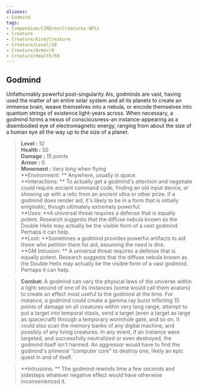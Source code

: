 ```yaml
---
aliases:
- Godmind
tags:
- Compendium/CSRD/en/Creatures-NPCs
- Creature
- Creature/Kind/Creature
- Creature/Level/10
- Creature/Armor/0
- Creature/Health/50
---
```


  
## Godmind  
Unfathomably powerful post-singularity AIs, godminds are vast, having used the matter of an entire solar system and all its planets to create an immense brain, weave themselves into a nebula, or encode themselves into quantum strings of existence light-years across. When necessary, a godmind forms a nexus of consciousness-an instance-appearing as a disembodied eye of electromagnetic energy, ranging from about the size of a human eye all the way up to the size of a planet.  

  
> **Level :** 10  
> **Health :** 50  
> **Damage :** 15 points  
> **Armor :** 0  
> **Movement :** Very long when flying  
> **Environment: ** Anywhere, usually in space  
> **Interactions: ** To actually get a godmind's attention and negotiate could require ancient command code, finding an old input device, or showing up with a relic from an ancient ultra or other prize. If a godmind does render aid, it's likely to be in a form that is initially enigmatic, though ultimately extremely powerful.  
> **Uses: **A universal threat requires a defense that is equally potent. Research suggests that the diffuse nebula known as the Double Helix may actually be the visible form of a vast godmind. Perhaps it can help.  
> **Loot: **Sometimes a godmind provides powerful artifacts to aid those who petition them for aid, assuming the need is dire.  
> **GM Intrusion: ** A universal threat requires a defense that is equally potent. Research suggests that the diffuse nebula known as the Double Helix may actually be the visible form of a vast godmind. Perhaps it can help.  

> **Combat:** 
> A godmind can vary the physical laws of the universe within a light-second of one of its instances (some would call them avatars) to create an effect most useful to the godmind at the time. For instance, a godmind could create a gamma ray burst inflicting 15 points of damage on all creatures within very long range, attempt to put a target into temporal stasis, send a target (even a target as large as spacecraft) through a temporary wormhole gate, and so on. It could also scan the memory banks of any digital machine, and possibly of any living creatures. In any event, if an instance were targeted, and successfully neutralized or even destroyed, the godmind itself isn't harmed. An aggressor would have to find the godmind's primeval "computer core" to destroy one, likely an epic quest in and of itself.  
  

> **Intrusions: ** 
> The godmind rewinds time a few seconds and sidesteps whatever negative effect would have otherwise inconvenienced it.  
